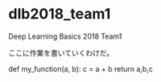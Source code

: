 # dlb2018_team1
Deep Learning Basics 2018 Team1

ここに作業を書いていくわけだ。

def my_function(a, b):
    c = a + b
    return a,b,c
